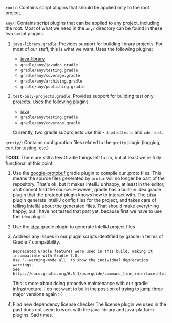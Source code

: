`root/`: Contains script plugins that should be applied only to the root project.

`any/`: Contains script plugins that can be applied to any project, including the root. 
Most of what we need in the `any/` directory can be found in these two script plugins:

  1. `java-library.gradle`: Provides support for building library projects.
  For most of our stuff, this is what we want.
  Uses the following plugins:
     * [java-library](https://docs.gradle.org/current/userguide/java_library_plugin.html)
     * `gradle/any/javadoc.gradle`
     * `gradle/any/testing.gradle`
     * `gradle/any/coverage.gradle`
     * `gradle/any/archiving.gradle`
     * `gradle/any/publishing.gradle`

  2. `test-only-projects.gradle`: Provides support for building test only projects. 
  Uses the following plugins:
     * [java](https://docs.gradle.org/current/userguide/java_plugin.html)
     * `gradle/any/testing.gradle`
     * `gradle/any/coverage.gradle`

     Currently, two gradle subprojects use this - `dap4:d4tests` and `cdm-test`.

`gretty/`: Contains configuration files related to the `gretty` plugin (logging, cert for testing, etc.)

**TODO:** There are still a few Gradle things left to do, but at least we're fully functional at this point.

1. Use the [google-protobuf](https://github.com/google/protobuf-gradle-plugin) gradle plugin to compile our .proto files.
   This means the source files generated by `protoc` will no longer be part of the repository.
   That's ok, but it makes IntelliJ unhappy, at least in the editor, as it cannot find the source.
   However, gradle has a built-in idea gradle plugin that the protobuf plugin knows how to interact with.
   The `idea` plugin generate IntelliJ config files for the project, and takes care of telling IntelliJ about the generated files.
   That should make everything happy, but I have not tested that part yet, because first we have to use the `idea` plugin.

2. Use the [idea](https://docs.gradle.org/current/userguide/idea_plugin.html) gradle plugin to generate IntelliJ project files

3. Address any issues in our plugin scripts identified by gradle in terms of Gradle 7 compatibility.

   ~~~
   Deprecated Gradle features were used in this build, making it incompatible with Gradle 7.0.
   Use '--warning-mode all' to show the individual deprecation warnings.
   See https://docs.gradle.org/6.5.1/userguide/command_line_interface.html#sec:command_line_warnings
   ~~~

   This is more about doing proactive maintenance with our gradle infrastructure. I do not want to be in the
   position of trying to jump three major versions again :-)

4. Find new dependency license checker
   The license plugin we used in the past does not seem to work with the java-library and java-platform plugins.
   Sad times.
